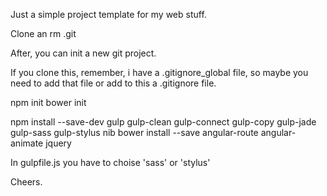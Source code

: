 Just a simple project template for my web stuff.

Clone an rm .git

After, you can init a new git project.

If you clone this, remember, i have a .gitignore_global file, so maybe you need to add that file or add to this a .gitignore file.

npm init
bower init

npm install --save-dev gulp gulp-clean gulp-connect gulp-copy gulp-jade gulp-sass gulp-stylus nib
bower install --save angular-route angular-animate jquery

In gulpfile.js you have to choise 'sass' or 'stylus'

Cheers.
